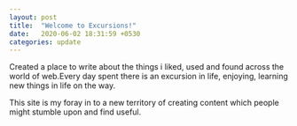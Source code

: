 ```yaml
---
layout: post
title:  "Welcome to Excursions!"
date:   2020-06-02 18:31:59 +0530
categories: update
---
```


Created a place to write about the things i liked, used and found across the world of web.Every day spent there is an excursion in life, enjoying, learning new things in life on the way.

This site is my foray in to a new territory of creating content which people might stumble upon and find useful.


